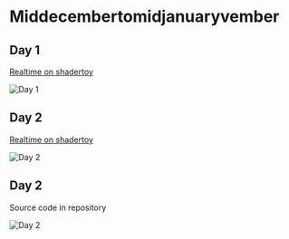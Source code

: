 # Middecembertomidjanuaryvember


## Day 1
[Realtime on shadertoy](https://www.shadertoy.com/view/WlcGRj)

![Day 1](https://media.discordapp.net/attachments/216616558301151232/657328404076560386/WRya8zEcfLjk0kjk0pd6TgYsXgMDELzLk6dufxwWaFes9hl07HgcMB0MxMUeVtia1tGw6yWw6CfXnlQR9z2gEJ6in35yuKkvLW2M.png)

## Day 2
[Realtime on shadertoy](https://www.shadertoy.com/view/3ldGzj)

![Day 2](https://media.discordapp.net/attachments/216616558301151232/657687663645818890/x0aKYnr5O6OAAAAABJRU5ErkJggg.png)

## Day 2
Source code in repository

![Day 2]()


